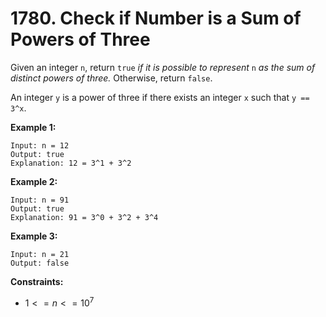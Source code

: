 # 1780. Check if Number is a Sum of Powers of Three

Given an integer `n`, return `true` *if it is possible to represent* `n` *as the sum of distinct powers of three.* Otherwise, return `false`.

An integer `y` is a power of three if there exists an integer `x` such that `y == 3^x`.

**Example 1:**

```()
Input: n = 12
Output: true
Explanation: 12 = 3^1 + 3^2
```

**Example 2:**

```()
Input: n = 91
Output: true
Explanation: 91 = 3^0 + 3^2 + 3^4
```

**Example 3:**

```()
Input: n = 21
Output: false
```

**Constraints:**

- $1 <= n <= 10^7$
